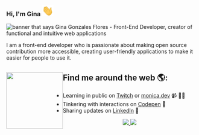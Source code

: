 ### Hi, I'm Gina <img src="https://raw.githubusercontent.com/ABSphreak/ABSphreak/master/gifs/Hi.gif" width="30px">

<!--
**GinaFlores/GinaFlores** is a ✨ _special_ ✨ repository because its `README.md` (this file) appears on your GitHub profile.

Here are some ideas to get you started:

- 🔭 I’m currently working on ...
- 🌱 I’m currently learning ...
- 👯 I’m looking to collaborate on ...
- 🤔 I’m looking for help with ...
- 💬 Ask me about ...
- 📫 How to reach me: ...
- 😄 Pronouns: ...
- ⚡ Fun fact: ...
-->

<img src="" alt="banner that says Gina Gonzales Flores - Front-End Developer, creator of functional and intuitive web applications">

I am a front-end developer who is passionate about making open source contribution more accessible, creating user-friendly applications to make it easier for people to use it.

## Find me around the web 🌎: <a href="https://github.com/sponsors/M0nica"><img align="left" width="150" height="150" src="https://github.com/M0nica/M0nica/blob/main/octomonica/m0nica-octocat-rotating.gif?raw=true"></a>
- Learning in public on <a href="https://www.twitch.tv/blacktechdiva">Twitch</a> or <a href="https://www.monica.dev">monica.dev</a> 📹 ✍🏾
- Tinkering with interactions on <a href="https://codepen.io/m0nica"> Codepen</a> 🏓
- Sharing updates on <a href="https://www.linkedin.com/in/monicampowell/">LinkedIn</a> 💼

<div align="center">
  <a href="https://github.com/GinaFlores">
  <img height="180em" src="https://github-readme-stats.vercel.app/api?username=ginaflores&show_icons=true&theme=dracula&include_all_commits=true&count_private=true"/>
  <img height="180em" src="https://github-readme-stats.vercel.app/api/top-langs/?username=ginaflores&langs_count=7&theme=dracula"/>
</div>
  

